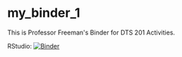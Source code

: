 # my_binder_1
This is Professor Freeman's Binder for DTS 201 Activities.

RStudio: [![Binder](http://mybinder.org/badge_logo.svg)](http://https://mybinder.org/v2/gh/afreeman13/my_binder_1.git/main?urlpath=rstudio)
